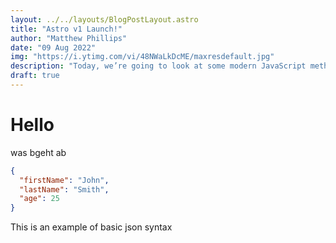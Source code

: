 ```yaml
---
layout: ../../layouts/BlogPostLayout.astro
title: "Astro v1 Launch!"
author: "Matthew Phillips"
date: "09 Aug 2022"
img: "https://i.ytimg.com/vi/48NWaLkDcME/maxresdefault.jpg"
description: "Today, we’re going to look at some modern JavaScript methods for working with forms and form data. Let’s dig in!"
draft: true
---
```


# Hello

was bgeht ab

```json
{
  "firstName": "John",
  "lastName": "Smith",
  "age": 25
}
```

This is an example of basic json syntax